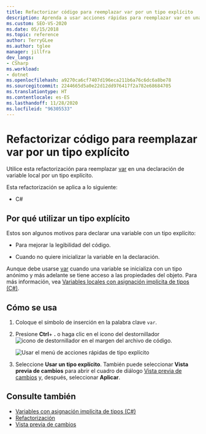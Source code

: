```yaml
---
title: Refactorizar código para reemplazar var por un tipo explícito
description: Aprenda a usar acciones rápidas para reemplazar var en una expresión de variable local por un tipo explícito.
ms.custom: SEO-VS-2020
ms.date: 05/15/2018
ms.topic: reference
author: TerryGLee
ms.author: tglee
manager: jillfra
dev_langs:
- CSharp
ms.workload:
- dotnet
ms.openlocfilehash: a9270ca6cf7407d196eca211b6a76c6dc6a8be78
ms.sourcegitcommit: 2244665d5a0e22d12dd976417f2a782e68684705
ms.translationtype: HT
ms.contentlocale: es-ES
ms.lasthandoff: 11/28/2020
ms.locfileid: "96305533"
---
```

# <a name="refactoring-to-replace-var-with-an-explicit-type"></a>Refactorizar código para reemplazar var por un tipo explícito

Utilice esta refactorización para reemplazar [var](/dotnet/csharp/language-reference/keywords/var) en una declaración de variable local por un tipo explícito.

Esta refactorización se aplica a lo siguiente:

- C#

## <a name="why-to-use-an-explicit-type"></a>Por qué utilizar un tipo explícito

Estos son algunos motivos para declarar una variable con un tipo explícito:

- Para mejorar la legibilidad del código.

- Cuando no quiere inicializar la variable en la declaración.

Aunque debe usarse [var](/dotnet/csharp/language-reference/keywords/var) cuando una variable se inicializa con un tipo anónimo y más adelante se tiene acceso a las propiedades del objeto. Para más información, vea [Variables locales con asignación implícita de tipos (C#)](/dotnet/csharp/programming-guide/classes-and-structs/implicitly-typed-local-variables).

## <a name="how-to-use-it"></a>Cómo se usa

1. Coloque el símbolo de inserción en la palabra clave `var`.

1. Presione **Ctrl**+ **.** o haga clic en el icono del destornillador ![icono de destornillador](../media/screwdriver-icon.png) en el margen del archivo de código.

   ![Usar el menú de acciones rápidas de tipo explícito](media/use-explicit-type.png)

1. Seleccione **Usar un tipo explícito**. También puede seleccionar **Vista previa de cambios** para abrir el cuadro de diálogo [Vista previa de cambios](../../ide/preview-changes.md) y, después, seleccionar **Aplicar**.

## <a name="see-also"></a>Consulte también

- [Variables con asignación implícita de tipos (C#)](/dotnet/csharp/programming-guide/classes-and-structs/implicitly-typed-local-variables)
- [Refactorización](../refactoring-in-visual-studio.md)
- [Vista previa de cambios](../../ide/preview-changes.md)
